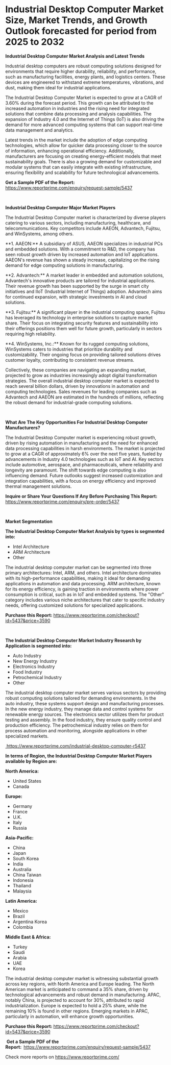 <p><h1>Industrial Desktop Computer Market Size, Market Trends, and Growth Outlook forecasted for period from 2025 to 2032</h1></p><p><strong>Industrial Desktop Computer Market Analysis and Latest Trends</strong></p>
<p><p>Industrial desktop computers are robust computing solutions designed for environments that require higher durability, reliability, and performance, such as manufacturing facilities, energy plants, and logistics centers. These devices are engineered to withstand extreme temperatures, vibrations, and dust, making them ideal for industrial applications.</p><p>The Industrial Desktop Computer Market is expected to grow at a CAGR of 3.60% during the forecast period. This growth can be attributed to the increased automation in industries and the rising need for integrated solutions that combine data processing and analysis capabilities. The expansion of Industry 4.0 and the Internet of Things (IoT) is also driving the demand for more advanced computing systems that can support real-time data management and analytics.</p><p>Latest trends in the market include the adoption of edge computing technologies, which allow for quicker data processing closer to the source of information, enhancing operational efficiency. Additionally, manufacturers are focusing on creating energy-efficient models that meet sustainability goals. There is also a growing demand for customizable and modular systems that can easily integrate with existing infrastructure, ensuring flexibility and scalability for future technological advancements.</p></p>
<p><strong>Get a Sample PDF of the Report:&nbsp;</strong> <a href="https://www.reportprime.com/enquiry/request-sample/5437?utm_campaign=3063&utm_medium=2&utm_source=Github&utm_content=ia&utm_term=19032025&utm_id=industrial-desktop-computer">https://www.reportprime.com/enquiry/request-sample/5437</a></p>
<p>&nbsp;</p>
<p><strong>Industrial Desktop Computer Major Market Players</strong></p>
<p><p>The Industrial Desktop Computer market is characterized by diverse players catering to various sectors, including manufacturing, healthcare, and telecommunications. Key competitors include AAEON, Advantech, Fujitsu, and WinSystems, among others.</p><p>**1. AAEON:** A subsidiary of ASUS, AAEON specializes in industrial PCs and embedded solutions. With a commitment to R&D, the company has seen robust growth driven by increased automation and IoT applications. AAEON's revenue has shown a steady increase, capitalizing on the rising demand for edge computing solutions in manufacturing.</p><p>**2. Advantech:** A market leader in embedded and automation solutions, Advantech's innovative products are tailored for industrial applications. Their revenue growth has been supported by the surge in smart city initiatives and IIoT (Industrial Internet of Things) adoption. Advantech aims for continued expansion, with strategic investments in AI and cloud solutions.</p><p>**3. Fujitsu:** A significant player in the industrial computing space, Fujitsu has leveraged its technology in enterprise solutions to capture market share. Their focus on integrating security features and sustainability into their offerings positions them well for future growth, particularly in sectors requiring high reliability.</p><p>**4. WinSystems, Inc.:** Known for its rugged computing solutions, WinSystems caters to industries that prioritize durability and customizability. Their ongoing focus on providing tailored solutions drives customer loyalty, contributing to consistent revenue streams.</p><p>Collectively, these companies are navigating an expanding market, projected to grow as industries increasingly adopt digital transformation strategies. The overall industrial desktop computer market is expected to reach several billion dollars, driven by innovations in automation and computing technologies. Sales revenues for leading companies such as Advantech and AAEON are estimated in the hundreds of millions, reflecting the robust demand for industrial-grade computing solutions.</p></p>
<p>&nbsp;</p>
<p><strong>What Are The Key Opportunities For Industrial Desktop Computer Manufacturers?</strong></p>
<p><p>The Industrial Desktop Computer market is experiencing robust growth, driven by rising automation in manufacturing and the need for enhanced data processing capabilities in harsh environments. The market is projected to grow at a CAGR of approximately 6% over the next five years, fueled by advancements in Industry 4.0 technologies such as IoT and AI. Key sectors include automotive, aerospace, and pharmaceuticals, where reliability and longevity are paramount. The shift towards edge computing is also influencing demand. Future outlooks suggest increased customization and integration capabilities, with a focus on energy efficiency and improved thermal management solutions.</p></p>
<p><strong>Inquire or Share Your Questions If Any Before Purchasing This Report:</strong> <a href="https://www.reportprime.com/enquiry/pre-order/5437?utm_campaign=3063&utm_medium=2&utm_source=Github&utm_content=ia&utm_term=19032025&utm_id=industrial-desktop-computer">https://www.reportprime.com/enquiry/pre-order/5437</a></p>
<p>&nbsp;</p>
<p><strong>Market Segmentation</strong></p>
<p><strong>The Industrial Desktop Computer Market Analysis by types is segmented into:</strong></p>
<p><ul><li>Intel Architecture</li><li>ARM Architecture</li><li>Other</li></ul></p>
<p><p>The industrial desktop computer market can be segmented into three primary architectures: Intel, ARM, and others. Intel architecture dominates with its high-performance capabilities, making it ideal for demanding applications in automation and data processing. ARM architecture, known for its energy efficiency, is gaining traction in environments where power consumption is critical, such as in IoT and embedded systems. The "Other" category includes various niche architectures that cater to specific industry needs, offering customized solutions for specialized applications.</p></p>
<p><strong>Purchase this Report:&nbsp;</strong><a href="https://www.reportprime.com/checkout?id=5437&price=3590&utm_campaign=3063&utm_medium=2&utm_source=Github&utm_content=ia&utm_term=19032025&utm_id=industrial-desktop-computer">https://www.reportprime.com/checkout?id=5437&price=3590</a></p>
<p>&nbsp;</p>
<p><strong>The Industrial Desktop Computer Market Industry Research by Application is segmented into:</strong></p>
<p><ul><li>Auto Industry</li><li>New Energy Industry</li><li>Electronics Industry</li><li>Food Industry</li><li>Petrochemical Industry</li><li>Other</li></ul></p>
<p><p>The industrial desktop computer market serves various sectors by providing robust computing solutions tailored for demanding environments. In the auto industry, these systems support design and manufacturing processes. In the new energy industry, they manage data and control systems for renewable energy sources. The electronics sector utilizes them for product testing and assembly. In the food industry, they ensure quality control and production efficiency. The petrochemical industry relies on them for process automation and monitoring, alongside applications in other specialized markets.</p></p>
<p><a href="https://www.reportprime.com/industrial-desktop-computer-r5437?utm_campaign=3063&utm_medium=2&utm_source=Github&utm_content=ia&utm_term=19032025&utm_id=industrial-desktop-computer">&nbsp;https://www.reportprime.com/industrial-desktop-computer-r5437</a></p>
<p><strong>In terms of Region, the Industrial Desktop Computer Market Players available by Region are:</strong></p>
<p>
    <p> <strong> North America: </strong>
        <ul>
            <li>United States</li>
            <li>Canada</li>
        </ul>
        </p> 
    <p> <strong> Europe: </strong>
        <ul>
            <li>Germany</li>
            <li>France</li>
            <li>U.K.</li>
            <li>Italy</li>
            <li>Russia</li>
        </ul>
        </p> 
    <p> <strong> Asia-Pacific: </strong>
        <ul>
            <li>China</li>
            <li>Japan</li>
            <li>South Korea</li>
            <li>India</li>
            <li>Australia</li>
            <li>China Taiwan</li>
            <li>Indonesia</li>
            <li>Thailand</li>
            <li>Malaysia</li>
        </ul>
        </p> 
    <p> <strong> Latin America: </strong>
        <ul>
            <li>Mexico</li>
            <li>Brazil</li>
            <li>Argentina Korea</li>
            <li>Colombia</li>
        </ul>
        </p> 
    <p> <strong> Middle East & Africa: </strong>
        <ul>
            <li>Turkey</li>
            <li>Saudi</li>
            <li>Arabia</li>
            <li>UAE</li>
            <li>Korea</li>
        </ul>
    </p>
    </p>
<p><p>The industrial desktop computer market is witnessing substantial growth across key regions, with North America and Europe leading. The North American market is anticipated to command a 35% share, driven by technological advancements and robust demand in manufacturing. APAC, notably China, is projected to account for 30%, attributed to rapid industrialization. Europe is expected to hold a 25% share, while the remaining 10% is found in other regions. Emerging markets in APAC, particularly in automation, will enhance growth opportunities.</p></p>
<p><strong>Purchase this Report: </strong><a href="https://www.reportprime.com/checkout?id=5437&price=3590&utm_campaign=3063&utm_medium=2&utm_source=Github&utm_content=ia&utm_term=19032025&utm_id=industrial-desktop-computer">https://www.reportprime.com/checkout?id=5437&price=3590</a></p>
<p>&nbsp;<strong>Get a Sample PDF of the Report:&nbsp;&nbsp;</strong><a href="https://www.reportprime.com/enquiry/request-sample/5437?utm_campaign=3063&utm_medium=2&utm_source=Github&utm_content=ia&utm_term=19032025&utm_id=industrial-desktop-computer">https://www.reportprime.com/enquiry/request-sample/5437</a></p>
<p><strong></strong></p>
<p>Check more reports on <a href="https://www.reportprime.com/?utm_campaign=3063&utm_medium=2&utm_source=Github&utm_content=ia&utm_term=19032025&utm_id=industrial-desktop-computer">https://www.reportprime.com/</a></p>